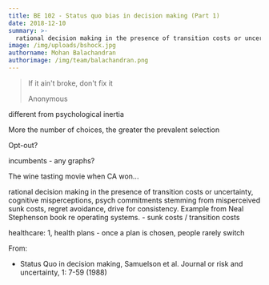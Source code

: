 ```yaml
---
title: BE 102 - Status quo bias in decision making (Part 1)
date: 2018-12-10
summary: >-
  rational decision making in the presence of transition costs or uncertainty, cognitive misperceptions, psych commitments stemming from misperceived sunk costs, regret avoidance, drive for consistency.
image: /img/uploads/bshock.jpg
authorname: Mohan Balachandran
authorimage: /img/team/balachandran.png
---
```


<blockquote>
    <p>If it ain't broke, don't fix it</p>
    <footer>Anonymous</footer>
</blockquote>







different from psychological inertia

More the number of choices, the greater the prevalent selection

Opt-out?

incumbents - any graphs?

The wine tasting movie when CA won...

rational decision making in the presence of transition costs or uncertainty, cognitive misperceptions, psych commitments stemming from misperceived sunk costs, regret avoidance, drive for consistency.
Example  from Neal Stephenson book re operating systems. - sunk costs / transition costs 

healthcare:
1, health plans - once a plan is chosen, people rarely switch

From:
- Status Quo in decision making, Samuelson et al. Journal or risk and uncertainty, 1: 7-59 (1988)
